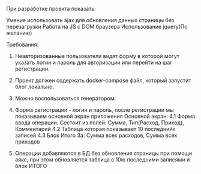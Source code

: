 При разработке проекта показать:

Умение использовать ajax для обновления данных страницы без перезагрузки
Работа на JS с DOM браузера
Использование jquery(По желанию)

Требования:

1. Неавторизованные пользователи видят форму в которой могут указать логин и пароль для авторизации или перейти на шаг регистрации.
2. Проект должен содержать docker-compose файл, который запустит блог локально.
3. Можно воспользоваться генератором.
4. Форма регистрации - логин и пароль, после регистрации мы показываем основной экран приложения
Основной экран:
  4.1 Форма ввода операции. Состоит из полей: Сумма, Тип(Расход, Приход), Комментарий
  4.2 Таблица которая показывает 10 последнийх записей
  4.3 Блок Итого За: Сумма всех расходов, Сумма всех приходов

5. Операции добавляются в БД без обновления страницы при помощи аякс, при этом обновляется таблица с 10ю последними записями и блок ИТОГО
